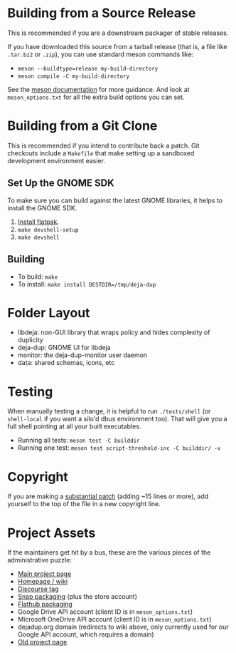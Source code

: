 <!--
SPDX-License-Identifier: CC-BY-SA-4.0
SPDX-FileCopyrightText: Michael Terry
-->

# Building from a Source Release

This is recommended if you are a downstream packager of stable releases.

If you have downloaded this source from a tarball release (that is, a file like `.tar.bz2` or `.zip`),
you can use standard meson commands like:
 * `meson --buildtype=release my-build-directory`
 * `meson compile -C my-build-directory`

See the [meson documentation](https://mesonbuild.com/) for more guidance. And look at `meson_options.txt` for all the extra build options you can set.

# Building from a Git Clone

This is recommended if you intend to contribute back a patch. Git checkouts include a `Makefile` that make setting up a sandboxed development environment easier.

## Set Up the GNOME SDK

To make sure you can build against the latest GNOME libraries, it helps to install the GNOME SDK.

1. [Install flatpak](https://flatpak.org/setup/).
1. `make devshell-setup`
1. `make devshell`

## Building

 * To build: `make`
 * To install: `make install DESTDIR=/tmp/deja-dup`

# Folder Layout
 * libdeja: non-GUI library that wraps policy and hides complexity of duplicity
 * deja-dup: GNOME UI for libdeja
 * monitor: the deja-dup-monitor user daemon
 * data: shared schemas, icons, etc

# Testing

When manually testing a change, it is helpful to run `./tests/shell` (or `shell-local` if you want a silo'd dbus environment too).
That will give you a full shell pointing at all your built executables.

* Running all tests: `meson test -C builddir`
* Running one test: `meson test script-threshold-inc -C builddir/ -v`

# Copyright

If you are making a [substantial patch](https://www.gnu.org/prep/maintain/html_node/Legally-Significant.html) (adding ~15 lines or more), add yourself to the top of the file in a new copyright line.

# Project Assets

If the maintainers get hit by a bus, these are the various pieces of the administrative puzzle:

* [Main project page](https://gitlab.gnome.org/World/deja-dup)
* [Homepage / wiki](https://wiki.gnome.org/Apps/DejaDup)
* [Discourse tag](https://discourse.gnome.org/tag/deja-dup)
* [Snap packaging](https://github.com/deja-dup/snap) (plus the store account)
* [Flathub packaging](https://github.com/flathub/org.gnome.DejaDup)
* Google Drive API account (client ID is in `meson_options.txt`)
* Microsoft OneDrive API account (client ID is in `meson_options.txt`)
* dejadup.org domain (redirects to wiki above, only currently used for our Google API account, which requires a domain)
* [Old project page](https://launchpad.net/deja-dup)
